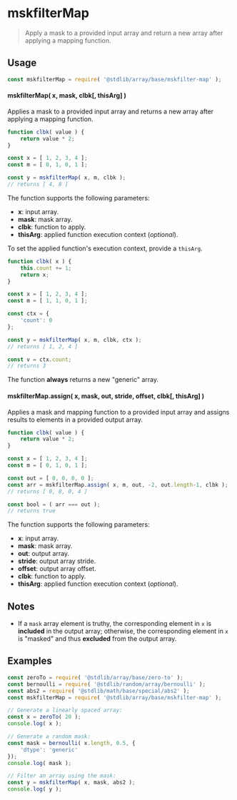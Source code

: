 <!--

@license Apache-2.0

Copyright (c) 2024 The Stdlib Authors.

Licensed under the Apache License, Version 2.0 (the "License");
you may not use this file except in compliance with the License.
You may obtain a copy of the License at

   http://www.apache.org/licenses/LICENSE-2.0

Unless required by applicable law or agreed to in writing, software
distributed under the License is distributed on an "AS IS" BASIS,
WITHOUT WARRANTIES OR CONDITIONS OF ANY KIND, either express or implied.
See the License for the specific language governing permissions and
limitations under the License.

-->

# mskfilterMap

> Apply a mask to a provided input array and return a new array after applying a mapping function.

<section class="usage">

## Usage

```javascript
const mskfilterMap = require( '@stdlib/array/base/mskfilter-map' );
```

#### mskfilterMap( x, mask, clbk\[, thisArg] )

Applies a mask to a provided input array and returns a new array after applying a mapping function.

```javascript
function clbk( value ) {
    return value * 2;
}

const x = [ 1, 2, 3, 4 ];
const m = [ 0, 1, 0, 1 ];

const y = mskfilterMap( x, m, clbk );
// returns [ 4, 8 ]
```

The function supports the following parameters:

-   **x**: input array.
-   **mask**: mask array.
-   **clbk**: function to apply.
-   **thisArg**: applied function execution context (_optional_).

To set the applied function's execution context, provide a `thisArg`.

<!-- eslint-disable no-invalid-this -->

```javascript
function clbk( x ) {
    this.count += 1;
    return x;
}

const x = [ 1, 2, 3, 4 ];
const m = [ 1, 1, 0, 1 ];

const ctx = {
    'count': 0
};

const y = mskfilterMap( x, m, clbk, ctx );
// returns [ 1, 2, 4 ]

const v = ctx.count;
// returns 3
```

The function **always** returns a new "generic" array.

#### mskfilterMap.assign( x, mask, out, stride, offset, clbk\[, thisArg] )

Applies a mask and mapping function to a provided input array and assigns results to elements in a provided output array.

```javascript
function clbk( value ) {
    return value * 2;
}

const x = [ 1, 2, 3, 4 ];
const m = [ 0, 1, 0, 1 ];

const out = [ 0, 0, 0, 0 ];
const arr = mskfilterMap.assign( x, m, out, -2, out.length-1, clbk );
// returns [ 0, 8, 0, 4 ]

const bool = ( arr === out );
// returns true
```

The function supports the following parameters:

-   **x**: input array.
-   **mask**: mask array.
-   **out**: output array.
-   **stride**: output array stride.
-   **offset**: output array offset.
-   **clbk**: function to apply.
-   **thisArg**: applied function execution context (_optional_).

</section>

<!-- /.usage -->

<section class="notes">

## Notes

-   If a `mask` array element is truthy, the corresponding element in `x` is **included** in the output array; otherwise, the corresponding element in `x` is "masked" and thus **excluded** from the output array.

</section>

<!-- /.notes -->

<section class="examples">

## Examples

<!-- eslint no-undef: "error" -->

```javascript
const zeroTo = require( '@stdlib/array/base/zero-to' );
const bernoulli = require( '@stdlib/random/array/bernoulli' );
const abs2 = require( '@stdlib/math/base/special/abs2' );
const mskfilterMap = require( '@stdlib/array/base/mskfilter-map' );

// Generate a linearly spaced array:
const x = zeroTo( 20 );
console.log( x );

// Generate a random mask:
const mask = bernoulli( x.length, 0.5, {
    'dtype': 'generic'
});
console.log( mask );

// Filter an array using the mask:
const y = mskfilterMap( x, mask, abs2 );
console.log( y );
```

</section>

<!-- /.examples -->

<!-- Section for related `stdlib` packages. Do not manually edit this section, as it is automatically populated. -->

<section class="related">

</section>

<!-- /.related -->

<!-- Section for all links. Make sure to keep an empty line after the `section` element and another before the `/section` close. -->

<section class="links">

</section>

<!-- /.links -->
